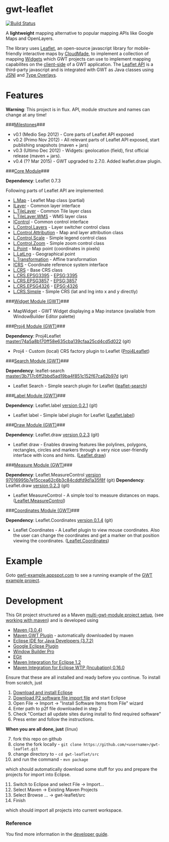gwt-leaflet 
===========

[![Build Status](https://secure.travis-ci.org/kengu/gwt-leaflet.png)](http://travis-ci.org/kengu/gwt-leaflet)

A __lightweight__ mapping alternative to popular mapping APIs like Google Maps and OpenLayers.

The library uses [Leaflet](http://leaflet.cloudmade.com/), an open-source javascript library for 
mobile-friendly interactive maps by [CloudMade](http://cloudmade.com/), to implement a collection of mapping 
[Widgets](http://google-web-toolkit.googlecode.com/svn/javadoc/latest/com/google/gwt/user/client/ui/Widget.html)
which GWT projects can use to implement mapping capabilites on the [client-side](https://developers.google.com/web-toolkit/doc/latest/FAQ_Client) 
of a GWT application. The [Leaflet API](http://leaflet.cloudmade.com/reference.html) is a third-party javascript
and is integrated with GWT as Java classes using [JSNI](https://developers.google.com/web-toolkit/doc/latest/DevGuideCodingBasicsJSNI)
and [Type Overlays](https://developers.google.com/web-toolkit/doc/latest/DevGuideCodingBasicsOverlay). 

Features
========

**Warning**: This project is in flux. API, module structure and names can change at any time!

###<a href="https://github.com/kengu/gwt-leaflet/issues/milestones">Milestones</a>###

+ v0.1 (Medio Sep 2012) - Core parts of Leaflet API exposed
+ v0.2 (Primo Nov 2012) - All relevant parts of Leaflet API exposed, start publishing snapshots (maven + jars)
+ v0.3 (Ultimo Dec 2012) - Widgets: geolocation (field), first official release (maven + jars).
+ v0.4 (?? Mar 2015) - GWT upgraded to 2.7.0. Added leaflet.draw plugin.

###<a href="gwt-leaflet/tree/master/src/gwtl-core">Core Module</a>###

**Dependency**: Leaflet 0.7.3

Following parts of Leaflet API are implemented:

+ [L.Map](http://leaflet.cloudmade.com/reference.html#map-class) - Leaflet Map class (partial)
+ [ILayer](http://leaflet.cloudmade.com/reference.html#ilayer) - Common layer interface
+ [L.TileLayer](http://leaflet.cloudmade.com/reference.html#tilelayer) - Common Tile layer class
+ [L.TileLayer.WMS](http://leaflet.cloudmade.com/reference.html#tilelayer-wms) - WMS layer class 
+ [IControl](http://leaflet.cloudmade.com/reference.html#icontrol) - Common control interface
+ [L.Control.Layers](http://leaflet.cloudmade.com/reference.html#control-layers) - Layer switcher control class
+ [L.Control.Attribution](http://leaflet.cloudmade.com/reference.html#control-attribution) - Map and layer attribution class
+ [L.Control.Scale](http://leaflet.cloudmade.com/reference.html#control-scale) - Simple legend control class
+ [L.Control.Zoom](http://leaflet.cloudmade.com/reference.html#control-zoom) - Simple zoom control class
+ [L.Point](http://leaflet.cloudmade.com/reference.html#point) - Map point (coordinates in pixels)
+ [L.LatLng](http://leaflet.cloudmade.com/reference.html#latlng) - Geographical point
+ [L.Transformation](http://leaflet.cloudmade.com/reference.html#transformation) - Affine transformation
+ [ICRS](http://leaflet.cloudmade.com/reference.html#icrs) - Coordinate reference system interface
+ [L.CRS](http://leaflet.cloudmade.com/reference.html#icrs) - Base CRS class
+ [L.CRS.EPSG3395](http://leaflet.cloudmade.com/reference.html#icrs) - [EPSG:3395](http://spatialreference.org/ref/epsg/3395/)
+ [L.CRS.EPSG3857](http://leaflet.cloudmade.com/reference.html#icrs) - [EPSG:3857](http://spatialreference.org/ref/epsg/3857/)
+ [L.CRS.EPSG4326](http://leaflet.cloudmade.com/reference.html#icrs) - [EPSG:4326](http://spatialreference.org/ref/epsg/4326/)
+ [L.CRS.Simple](http://leaflet.cloudmade.com/reference.html#icrs) - Simple CRS (lat and lng into x and y directly)

###<a href="src/gwtl-widget">Widget Module (GWT)</a>###

+ MapWidget - GWT Widget displaying a Map instance (available from WindowBuilder Editor palette)
            
###<a href="src/gwtl-proj4">Proj4 Module (GWT)</a>###

**Dependency**: Proj4Leaflet [master/74a5a8b170ff58e635cba139cfaa25cd4cd5d022](https://github.com/kengu/Proj4Leaflet/commit/74a5a8b170ff58e635cba139cfaa25cd4cd5d022) (git)
                                    
+ Proj4 - Custom (local) CRS factory plugin to Leaflet ([Proj4Leaflet](https://github.com/kartena/Proj4Leaflet))

###<a href="src/gwtl-search">Search Module (GWT)</a>###

**Dependency**: leaflet-search [master/3b717c6ff2bbd5ad19ba4f851c152f67ca62b97d](https://github.com/stefanocudini/leaflet-search/commit/3b717c6ff2bbd5ad19ba4f851c152f67ca62b97d) (git)
                                    
+ Leaflet Search - Simple search plugin for Leaflet ([leaflet-search](https://github.com/stefanocudini/leaflet-search))

###<a href="src/gwtl-label">Label Module (GWT)</a>###

**Dependency**: Leaflet.label [version 0.2.1](https://github.com/Leaflet/Leaflet.label/releases/tag/0.2.1) (git)
                                    
+ Leaflet label - Simple label plugin for Leaflet ([Leaflet.label](https://github.com/igieon/Leaflet.label))

###<a href="src/gwtl-draw">Draw Module (GWT)</a>###

**Dependency**: Leaflet.draw [version 0.2.3](https://github.com/Leaflet/Leaflet.draw/releases/tag/0.2.3) (git)
                                    
+ Leaflet draw - Enables drawing features like polylines, polygons, rectangles, circles and markers through a very nice user-friendly interface with icons and hints. ([Leaflet.draw](https://github.com/Leaflet/Leaflet.draw))

###<a href="src/gwtl-measure">Measure Module (GWT)</a>###

**Dependency**: Leaflet.MeasureControl [version 97016995b7e15ccea62c6b3c84cddfd9d1a35f8f](https://github.com/makinacorpus/Leaflet.MeasureControl/commit/97016995b7e15ccea62c6b3c84cddfd9d1a35f8f) (git)
**Dependency**: Leaflet.draw [version 0.2.3](https://github.com/Leaflet/Leaflet.draw/releases/tag/0.2.3) (git)
                                    
+ Leaflet MeasureControl - A simple tool to measure distances on maps. ([Leaflet.MeasureControl](https://github.com/makinacorpus/Leaflet.MeasureControl))

###<a href="src/gwtl-coordinates">Coordinates Module (GWT)</a>###

**Dependency**: Leaflet.Coordinates [version 0.1.4](https://github.com/MrMufflon/Leaflet.Coordinates/releases/tag/0.1.4) (git)
                                    
+ Leaflet Coordinates - A Leaflet plugin to view mouse coordinates. Also the user can change the coordinates and get a marker on that position viewing the coordinates. ([Leaflet.Coordinates](https://github.com/MrMufflon/Leaflet.Coordinates))

Example
=======

Goto [gwtl-example.appspot.com](http://gwtl-example.appspot.com/example.html) to see a running example of the 
[GWT example project](https://github.com/kengu/gwt-leaflet/tree/master/src/gwtl-example).

Development
===========

This Git project structured as a Maven 
[multi-gwt-module project setup](http://mojo.codehaus.org/gwt-maven-plugin/user-guide/multiproject.html), 
(see [working with maven](http://code.google.com/p/google-web-toolkit/wiki/WorkingWithMaven))
and is developed using 

+ [Maven (3.0.4)](http://maven.apache.org/download.html)
+ [Maven GWT Plugin](http://mojo.codehaus.org/gwt-maven-plugin) - automatically downloaded by maven
+ [Eclipse IDE for Java Developers (3.7.2)](http://www.eclipse.org/downloads/packages/eclipse-ide-java-developers/indigosr2) 
+ [Google Eclipse Plugin](https://developers.google.com/eclipse/docs/getting_started) 
+ [Window Builder Pro](https://developers.google.com/java-dev-tools/download-wbpro)
+ [EGit](http://www.eclipse.org/egit/)
+ [Maven Integration for Eclipse 1.2](http://marketplace.eclipse.org/content/maven-integration-eclipse)
+ [Maven Integration for Eclipse WTP (Incubation) 0.16.0](http://marketplace.eclipse.org/node/441371)

Ensure that these are all installed and ready before you continue. To install from scratch, just

1. [Download and install Eclipse](http://www.eclipse.org/downloads/packages/eclipse-ide-java-developers/indigosr2)
2. <a href="ide/required-plugins-eclipse-3.7.2.p2f">Download P2 software file import file</a> and start Eclipse
3. Open File -> Import -> "Install Software Items from File" wizard
4. Enter path to p2f file downloaded in step 2
5. Check "Contact all update sites during install to find required software"
6. Press enter and follow the instructions.

**When you are all done, just** (linux)

7. fork this repo on github
8. clone the fork locally - ```git clone https://github.com/<username>/gwt-leaflet.git```
9. change directory to -  ```cd gwt-leaflet/src``` 
10. and run the command - ```mvn package```

which should automatically download some stuff for you and prepare the projects for import into Eclipse.

11. Switch to Eclipse and select File -> Import...
12. Select Maven -> Existing Maven Projects
13. Select Browse ... -> gwt-leaflet/src
14. Finish

which should import all projects into current workspace.

### Reference

You find more information in the [developer guide](https://github.com/kengu/gwt-leaflet/wiki/The-Developer-Guide).
